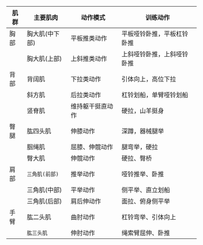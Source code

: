 | 肌群 | 主要肌肉       | 动作模式         | 训练动作                   |
| ---- | -------------- | ---------------- | -------------------------- |
| 胸部 | 胸大肌(中下部) | 平板推类动作     | 平板哑铃卧推，平板杠铃卧推 |
|      | 胸大肌(上部)   | 上斜推类动作     | 上斜哑铃卧推，上斜哑铃卧推 |
| 背部 | 背阔肌         | 下拉类动作       | 引体向上，高位下拉         |
|      | 斜方肌         | 后拉类动作       | 杠铃划船，单臂哑铃划船     |
|      | 竖脊肌         | 维持躯干挺直动作 | 硬拉，山羊挺身             |
| 臀腿 | 肱四头肌       | 伸膝动作         | 深蹲，器械腿举             |
|      | 腘绳肌         | 屈膝、伸髋动作   | 腿弯举，硬拉               |
|      | 臀大肌         | 伸髋动作         | 硬拉、臀桥                 |
| 肩部 | `三角肌(前部)` | 推举动作         | 哑铃推举、卧推             |
|      | 三角肌(中部)   | 平举动作         | 侧平举、直立划船           |
|      | 三角肌(后部)   | 肩后伸动作       | 面拉、俯身侧平举           |
| 手臂 | 肱二头肌       | 曲肘动作         | 杠铃弯举、引体向上         |
|      | `肱三头肌`     | 伸肘动作         | 绳索臂屈伸、卧推           |

